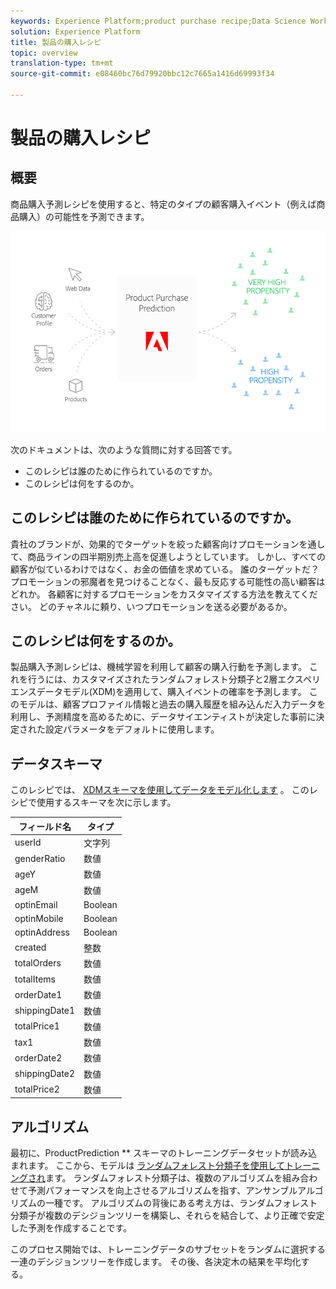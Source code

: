 ```yaml
---
keywords: Experience Platform;product purchase recipe;Data Science Workspace;popular topics
solution: Experience Platform
title: 製品の購入レシピ
topic: overview
translation-type: tm+mt
source-git-commit: e08460bc76d79920bbc12c7665a1416d69993f34

---
```



# 製品の購入レシピ

## 概要

商品購入予測レシピを使用すると、特定のタイプの顧客購入イベント（例えば商品購入）の可能性を予測できます。

![](../images/pre-built-recipes/ppp_bigpicture.png)

次のドキュメントは、次のような質問に対する回答です。
* このレシピは誰のために作られているのですか。
* このレシピは何をするのか。

## このレシピは誰のために作られているのですか。

貴社のブランドが、効果的でターゲットを絞った顧客向けプロモーションを通して、商品ラインの四半期別売上高を促進しようとしています。 しかし、すべての顧客が似ているわけではなく、お金の価値を求めている。 誰のターゲットだ？ プロモーションの邪魔者を見つけることなく、最も反応する可能性の高い顧客はどれか。 各顧客に対するプロモーションをカスタマイズする方法を教えてください。 どのチャネルに頼り、いつプロモーションを送る必要があるか。

## このレシピは何をするのか。

製品購入予測レシピは、機械学習を利用して顧客の購入行動を予測します。 これを行うには、カスタマイズされたランダムフォレスト分類子と2層エクスペリエンスデータモデル(XDM)を適用して、購入イベントの確率を予測します。 このモデルは、顧客プロファイル情報と過去の購入履歴を組み込んだ入力データを利用し、予測精度を高めるために、データサイエンティストが決定した事前に決定された設定パラメータをデフォルトに使用します。

## データスキーマ

このレシピでは、 [XDMスキーマを使用してデータをモデル化します](../../xdm/home.md) 。 このレシピで使用するスキーマを次に示します。

| フィールド名 | タイプ |
--- | ---
| userId | 文字列 |
| genderRatio | 数値 |
| ageY | 数値 |
| ageM | 数値 |
| optinEmail | Boolean |
| optinMobile | Boolean |
| optinAddress | Boolean |
| created | 整数 |
| totalOrders | 数値 |
| totalItems | 数値 |
| orderDate1 | 数値 |
| shippingDate1 | 数値 |
| totalPrice1 | 数値 |
| tax1 | 数値 |
| orderDate2 | 数値 |
| shippingDate2 | 数値 |
| totalPrice2 | 数値 |


## アルゴリズム

最初に、ProductPrediction ** スキーマのトレーニングデータセットが読み込まれます。 ここから、モデルは [ランダムフォレスト分類子を使用してトレーニングされ](https://scikit-learn.org/stable/modules/generated/sklearn.ensemble.RandomForestClassifier.html)ます。 ランダムフォレスト分類子は、複数のアルゴリズムを組み合わせて予測パフォーマンスを向上させるアルゴリズムを指す、アンサンブルアルゴリズムの一種です。 アルゴリズムの背後にある考え方は、ランダムフォレスト分類子が複数のデシジョンツリーを構築し、それらを結合して、より正確で安定した予測を作成することです。

このプロセス開始では、トレーニングデータのサブセットをランダムに選択する一連のデシジョンツリーを作成します。 その後、各決定木の結果を平均化する。